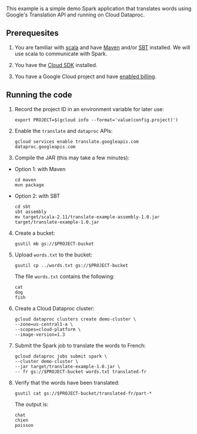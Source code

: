 This example is a simple demo Spark application that translates words using
Google's Translation API and running on Cloud Dataproc.

## Prerequesites

1. You are familiar with [scala](http://scala-lang.org/) and have [Maven](https://maven.apache.org/) and/or [SBT](http://www.scala-sbt.org/) installed. We will use scala to communicate with Spark.

2. You have the [Cloud SDK](https://cloud.google.com/sdk/) installed.

3. You have a Google Cloud project and have [enabled billing](https://cloud.google.com/billing/docs/how-to/modify-project).

## Running the code

1. Record the project ID in an environment variable for later use:
   ```
   export PROJECT=$(gcloud info --format='value(config.project)')
   ```

2. Enable the `translate` and `dataproc` APIs:
   ```
   gcloud services enable translate.googleapis.com dataproc.googleapis.com
   ```

3. Compile the JAR (this may take a few minutes):

* Option 1: with Maven
  ```
  cd maven
  mvn package
  ```
* Option 2: with SBT
  ```
  cd sbt
  sbt assembly
  mv target/scala-2.11/translate-example-assembly-1.0.jar target/translate-example-1.0.jar
  ```

4. Create a bucket:
   ```
   gsutil mb gs://$PROJECT-bucket
   ```

5. Upload `words.txt` to the bucket:
   ```
   gsutil cp ../words.txt gs://$PROJECT-bucket
   ```
   The file `words.txt` contains the following:
   ```
   cat
   dog
   fish
   ```

6. Create a Cloud Dataproc cluster:
   ```
   gcloud dataproc clusters create demo-cluster \
   --zone=us-central1-a \
   --scopes=cloud-platform \
   --image-version=1.3
   ```

7. Submit the Spark job to translate the words to French:
   ```
   gcloud dataproc jobs submit spark \
   --cluster demo-cluster \
   --jar target/translate-example-1.0.jar \
   -- fr gs://$PROJECT-bucket words.txt translated-fr
   ```

8. Verify that the words have been translated:
   ```
   gsutil cat gs://$PROJECT-bucket/translated-fr/part-*
   ```
   The output is:
   ```
   chat
   chien
   poisson
   ```
